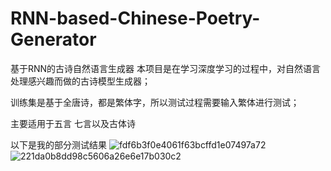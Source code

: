 # RNN-based-Chinese-Poetry-Generator
基于RNN的古诗自然语言生成器
本项目是在学习深度学习的过程中，对自然语言处理感兴趣而做的古诗模型生成器；

训练集是基于全唐诗，都是繁体字，所以测试过程需要输入繁体进行测试；

主要适用于五言 七言以及古体诗

以下是我的部分测试结果
![fdf6b3f0e4061f63bcffd1e07497a72](https://user-images.githubusercontent.com/87323344/232471016-4571628c-452e-4f1a-bf56-4b8fcf2b276b.png)
![221da0b8dd98c5606a26e6e17b030c2](https://user-images.githubusercontent.com/87323344/232471071-47fbb5d7-a4af-49d8-8ecb-ce9a80f55104.png)
